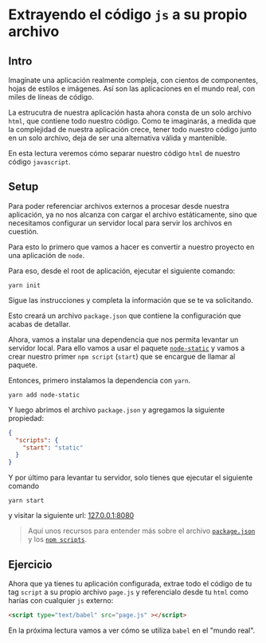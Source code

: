 # Extrayendo el código `js` a su propio archivo


## Intro

Imagínate una aplicación realmente compleja, con cientos de componentes, hojas de estilos e imágenes. Así son las aplicaciones en el mundo real, con miles de líneas de código.

La estrucutra de nuestra aplicación hasta ahora consta de un solo archivo `html`, que contiene todo nuestro código. Como te imaginarás, a medida que la complejidad de nuestra aplicación crece, tener todo nuestro código junto en un solo archivo, deja de ser una alternativa válida y mantenible.

En esta lectura veremos cómo separar nuestro código `html` de nuestro código `javascript`.


## Setup

Para poder referenciar archivos externos a procesar desde nuestra aplicación, ya no nos alcanza con cargar el archivo estáticamente, sino que necesitamos configurar un servidor local para servir los archivos en cuestión.

Para esto lo primero que vamos a hacer es convertir a nuestro proyecto en una aplicación de `node`.

Para eso, desde el root de aplicación, ejecutar el siguiente comando:
```
yarn init
```
Sigue las instrucciones y completa la información que se te va solicitando.

Esto creará un archivo `package.json` que contiene la configuración que acabas de detallar.

Ahora, vamos a instalar una dependencia que nos permita levantar un servidor local. Para ello vamos a usar el paquete [`node-static`](https://github.com/cloudhead/node-static) y vamos a crear nuestro primer `npm script` (`start`) que se encargue de llamar al paquete.

Entonces, primero instalamos la dependencia con `yarn`.
```
yarn add node-static
```

Y luego abrimos el archivo `package.json` y agregamos la siguiente propiedad:

```json
{
  "scripts": {
    "start": "static"
  }
}
```

Y por último para levantar tu servidor, solo tienes que ejecutar el siguiente comando
```
yarn start
```

y visitar la siguiente url: [127.0.0.1:8080](http://127.0.0.1:8080/)

> Aquí unos recursos para entender más sobre el archivo [`package.json`](https://docs.npmjs.com/files/package.json) y los [`npm scripts`](https://docs.npmjs.com/misc/scripts).


## Ejercicio

Ahora que ya tienes tu aplicación configurada, extrae todo el código de tu tag `script` a su propio archivo `page.js` y referencialo desde tu `html` como harías con cualquier `js` externo:

```html
<script type="text/babel" src="page.js" ></script>
```

En la próxima lectura vamos a ver cómo se utiliza `babel` en el "mundo real".
